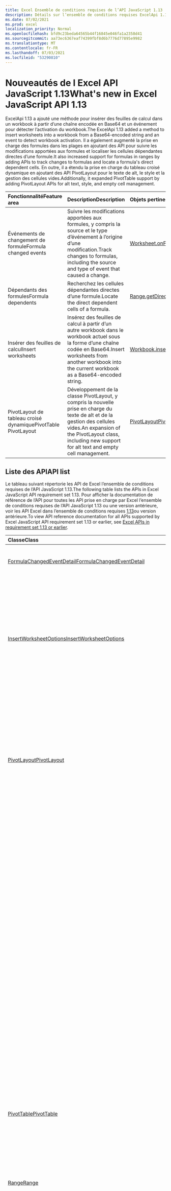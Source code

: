 ```yaml
---
title: Excel Ensemble de conditions requises de l’API JavaScript 1.13
description: Détails sur l’ensemble de conditions requises ExcelApi 1.13.
ms.date: 07/02/2021
ms.prod: excel
localization_priority: Normal
ms.openlocfilehash: bfd9c23beda64565b44f16845e046fa1a2358d41
ms.sourcegitcommit: aa73ec6367eaf74399fbf8d6b7776d77895e9982
ms.translationtype: MT
ms.contentlocale: fr-FR
ms.lasthandoff: 07/03/2021
ms.locfileid: "53290810"
---
```

# <a name="whats-new-in-excel-javascript-api-113"></a><span data-ttu-id="569dc-103">Nouveautés de l Excel API JavaScript 1.13</span><span class="sxs-lookup"><span data-stu-id="569dc-103">What's new in Excel JavaScript API 1.13</span></span>

<span data-ttu-id="569dc-104">ExcelApi 1.13 a ajouté une méthode pour insérer des feuilles de calcul dans un workbook à partir d’une chaîne encodée en Base64 et un événement pour détecter l’activation du workbook.</span><span class="sxs-lookup"><span data-stu-id="569dc-104">The ExcelApi 1.13 added a method to insert worksheets into a workbook from a Base64-encoded string and an event to detect workbook activation.</span></span> <span data-ttu-id="569dc-105">Il a également augmenté la prise en charge des formules dans les plages en ajoutant des API pour suivre les modifications apportées aux formules et localiser les cellules dépendantes directes d’une formule.</span><span class="sxs-lookup"><span data-stu-id="569dc-105">It also increased support for formulas in ranges by adding APIs to track changes to formulas and locate a formula's direct dependent cells.</span></span> <span data-ttu-id="569dc-106">En outre, il a étendu la prise en charge du tableau croisé dynamique en ajoutant des API PivotLayout pour le texte de alt, le style et la gestion des cellules vides.</span><span class="sxs-lookup"><span data-stu-id="569dc-106">Additionally, it expanded PivotTable support by adding PivotLayout APIs for alt text, style, and empty cell management.</span></span>

| <span data-ttu-id="569dc-107">Fonctionnalité</span><span class="sxs-lookup"><span data-stu-id="569dc-107">Feature area</span></span> | <span data-ttu-id="569dc-108">Description</span><span class="sxs-lookup"><span data-stu-id="569dc-108">Description</span></span> | <span data-ttu-id="569dc-109">Objets pertinents</span><span class="sxs-lookup"><span data-stu-id="569dc-109">Relevant objects</span></span> |
|:--- |:--- |:--- |
| <span data-ttu-id="569dc-110">Événements de changement de formule</span><span class="sxs-lookup"><span data-stu-id="569dc-110">Formula changed events</span></span> | <span data-ttu-id="569dc-111">Suivre les modifications apportées aux formules, y compris la source et le type d’événement à l’origine d’une modification.</span><span class="sxs-lookup"><span data-stu-id="569dc-111">Track changes to formulas, including the source and type of event that caused a change.</span></span> | [<span data-ttu-id="569dc-112">Worksheet.onFormulaChanged</span><span class="sxs-lookup"><span data-stu-id="569dc-112">Worksheet.onFormulaChanged</span></span>](/javascript/api/excel/excel.worksheet#onFormulaChanged)|
| <span data-ttu-id="569dc-113">Dépendants des formules</span><span class="sxs-lookup"><span data-stu-id="569dc-113">Formula dependents</span></span> | <span data-ttu-id="569dc-114">Recherchez les cellules dépendantes directes d’une formule.</span><span class="sxs-lookup"><span data-stu-id="569dc-114">Locate the direct dependent cells of a formula.</span></span> | [<span data-ttu-id="569dc-115">Range.getDirectDependents</span><span class="sxs-lookup"><span data-stu-id="569dc-115">Range.getDirectDependents</span></span>](/javascript/api/excel/excel.range#getDirectDependents__) |
| <span data-ttu-id="569dc-116">Insérer des feuilles de calcul</span><span class="sxs-lookup"><span data-stu-id="569dc-116">Insert worksheets</span></span> | <span data-ttu-id="569dc-117">Insérez des feuilles de calcul à partir d’un autre workbook dans le workbook actuel sous la forme d’une chaîne codée en Base64.</span><span class="sxs-lookup"><span data-stu-id="569dc-117">Insert worksheets from another workbook into the current workbook as a Base64-encoded string.</span></span> | [<span data-ttu-id="569dc-118">Workbook.insertWorksheetsFromBase64</span><span class="sxs-lookup"><span data-stu-id="569dc-118">Workbook.insertWorksheetsFromBase64</span></span>](/javascript/api/excel/excel.workbook#insertWorksheetsFromBase64_base64File__options_) |
| <span data-ttu-id="569dc-119">PivotLayout de tableau croisé dynamique</span><span class="sxs-lookup"><span data-stu-id="569dc-119">PivotTable PivotLayout</span></span> | <span data-ttu-id="569dc-120">Développement de la classe PivotLayout, y compris la nouvelle prise en charge du texte de alt et de la gestion des cellules vides.</span><span class="sxs-lookup"><span data-stu-id="569dc-120">An expansion of the PivotLayout class, including new support for alt text and empty cell management.</span></span> | [<span data-ttu-id="569dc-121">PivotLayout</span><span class="sxs-lookup"><span data-stu-id="569dc-121">PivotLayout</span></span>](/javascript/api/excel/excel.pivotlayout) |

## <a name="api-list"></a><span data-ttu-id="569dc-122">Liste des API</span><span class="sxs-lookup"><span data-stu-id="569dc-122">API list</span></span>

<span data-ttu-id="569dc-123">Le tableau suivant répertorie les API de Excel l’ensemble de conditions requises de l’API JavaScript 1.13.</span><span class="sxs-lookup"><span data-stu-id="569dc-123">The following table lists the APIs in Excel JavaScript API requirement set 1.13.</span></span> <span data-ttu-id="569dc-124">Pour afficher la documentation de référence de l’API pour toutes les API prise en charge par Excel l’ensemble de conditions requises de l’API JavaScript 1.13 ou une version antérieure, voir les API Excel dans l’ensemble de conditions requises [1.13](/javascript/api/excel?view=excel-js-1.13&preserve-view=true)ou version antérieure.</span><span class="sxs-lookup"><span data-stu-id="569dc-124">To view API reference documentation for all APIs supported by Excel JavaScript API requirement set 1.13 or earlier, see [Excel APIs in requirement set 1.13 or earlier](/javascript/api/excel?view=excel-js-1.13&preserve-view=true).</span></span>

| <span data-ttu-id="569dc-125">Classe</span><span class="sxs-lookup"><span data-stu-id="569dc-125">Class</span></span> | <span data-ttu-id="569dc-126">Champs</span><span class="sxs-lookup"><span data-stu-id="569dc-126">Fields</span></span> | <span data-ttu-id="569dc-127">Description</span><span class="sxs-lookup"><span data-stu-id="569dc-127">Description</span></span> |
|:---|:---|:---|
|[<span data-ttu-id="569dc-128">FormulaChangedEventDetail</span><span class="sxs-lookup"><span data-stu-id="569dc-128">FormulaChangedEventDetail</span></span>](/javascript/api/excel/excel.formulachangedeventdetail)|[<span data-ttu-id="569dc-129">cellAddress</span><span class="sxs-lookup"><span data-stu-id="569dc-129">cellAddress</span></span>](/javascript/api/excel/excel.formulachangedeventdetail#celladdress)|<span data-ttu-id="569dc-130">Adresse de la cellule qui contient la formule modifiée.</span><span class="sxs-lookup"><span data-stu-id="569dc-130">The address of the cell that contains the changed formula.</span></span>|
||[<span data-ttu-id="569dc-131">previousFormula</span><span class="sxs-lookup"><span data-stu-id="569dc-131">previousFormula</span></span>](/javascript/api/excel/excel.formulachangedeventdetail#previousformula)|<span data-ttu-id="569dc-132">Représente la formule précédente, avant qu’elle n’a été modifiée.</span><span class="sxs-lookup"><span data-stu-id="569dc-132">Represents the previous formula, before it was changed.</span></span>|
|[<span data-ttu-id="569dc-133">InsertWorksheetOptions</span><span class="sxs-lookup"><span data-stu-id="569dc-133">InsertWorksheetOptions</span></span>](/javascript/api/excel/excel.insertworksheetoptions)|[<span data-ttu-id="569dc-134">positionType</span><span class="sxs-lookup"><span data-stu-id="569dc-134">positionType</span></span>](/javascript/api/excel/excel.insertworksheetoptions#positiontype)|<span data-ttu-id="569dc-135">Position d’insertion, dans le livre de calcul actuel, des nouvelles feuilles de calcul.</span><span class="sxs-lookup"><span data-stu-id="569dc-135">The insert position, in the current workbook, of the new worksheets.</span></span>|
||[<span data-ttu-id="569dc-136">relativeTo</span><span class="sxs-lookup"><span data-stu-id="569dc-136">relativeTo</span></span>](/javascript/api/excel/excel.insertworksheetoptions#relativeto)|<span data-ttu-id="569dc-137">Feuille de calcul du manuel actuel référencé pour le `WorksheetPositionType` paramètre.</span><span class="sxs-lookup"><span data-stu-id="569dc-137">The worksheet in the current workbook that is referenced for the `WorksheetPositionType` parameter.</span></span>|
||[<span data-ttu-id="569dc-138">sheetNamesToInsert</span><span class="sxs-lookup"><span data-stu-id="569dc-138">sheetNamesToInsert</span></span>](/javascript/api/excel/excel.insertworksheetoptions#sheetnamestoinsert)|<span data-ttu-id="569dc-139">Noms des feuilles de calcul individuelles à insérer.</span><span class="sxs-lookup"><span data-stu-id="569dc-139">The names of individual worksheets to insert.</span></span>|
|[<span data-ttu-id="569dc-140">PivotLayout</span><span class="sxs-lookup"><span data-stu-id="569dc-140">PivotLayout</span></span>](/javascript/api/excel/excel.pivotlayout)|[<span data-ttu-id="569dc-141">altTextDescription</span><span class="sxs-lookup"><span data-stu-id="569dc-141">altTextDescription</span></span>](/javascript/api/excel/excel.pivotlayout#alttextdescription)|<span data-ttu-id="569dc-142">Description de texte de alt du tableau croisé dynamique.</span><span class="sxs-lookup"><span data-stu-id="569dc-142">The alt text description of the PivotTable.</span></span>|
||[<span data-ttu-id="569dc-143">altTextTitle</span><span class="sxs-lookup"><span data-stu-id="569dc-143">altTextTitle</span></span>](/javascript/api/excel/excel.pivotlayout#alttexttitle)|<span data-ttu-id="569dc-144">Titre de texte de alt du tableau croisé dynamique.</span><span class="sxs-lookup"><span data-stu-id="569dc-144">The alt text title of the PivotTable.</span></span>|
||[<span data-ttu-id="569dc-145">displayBlankLineAfterEachItem(display: boolean)</span><span class="sxs-lookup"><span data-stu-id="569dc-145">displayBlankLineAfterEachItem(display: boolean)</span></span>](/javascript/api/excel/excel.pivotlayout#displayblanklineaftereachitem-display-)|<span data-ttu-id="569dc-146">Définit si une ligne vide doit être affichée après chaque élément.</span><span class="sxs-lookup"><span data-stu-id="569dc-146">Sets whether or not to display a blank line after each item.</span></span>|
||[<span data-ttu-id="569dc-147">emptyCellText</span><span class="sxs-lookup"><span data-stu-id="569dc-147">emptyCellText</span></span>](/javascript/api/excel/excel.pivotlayout#emptycelltext)|<span data-ttu-id="569dc-148">Texte qui est automatiquement rempli dans n’importe quelle cellule vide du tableau croisé dynamique si `fillEmptyCells == true` .</span><span class="sxs-lookup"><span data-stu-id="569dc-148">The text that is automatically filled into any empty cell in the PivotTable if `fillEmptyCells == true`.</span></span>|
||[<span data-ttu-id="569dc-149">fillEmptyCells</span><span class="sxs-lookup"><span data-stu-id="569dc-149">fillEmptyCells</span></span>](/javascript/api/excel/excel.pivotlayout#fillemptycells)|<span data-ttu-id="569dc-150">Spécifie si les cellules vides du tableau croisé dynamique doivent être remplies avec le `emptyCellText` .</span><span class="sxs-lookup"><span data-stu-id="569dc-150">Specifies whether empty cells in the PivotTable should be populated with the `emptyCellText`.</span></span>|
||[<span data-ttu-id="569dc-151">repeatAllItemLabels(repeatLabels: boolean)</span><span class="sxs-lookup"><span data-stu-id="569dc-151">repeatAllItemLabels(repeatLabels: boolean)</span></span>](/javascript/api/excel/excel.pivotlayout#repeatallitemlabels-repeatlabels-)|<span data-ttu-id="569dc-152">Définit le paramètre « Répéter toutes les étiquettes d’éléments » sur tous les champs du tableau croisé dynamique.</span><span class="sxs-lookup"><span data-stu-id="569dc-152">Sets the "repeat all item labels" setting across all fields in the PivotTable.</span></span>|
||[<span data-ttu-id="569dc-153">showFieldHeaders</span><span class="sxs-lookup"><span data-stu-id="569dc-153">showFieldHeaders</span></span>](/javascript/api/excel/excel.pivotlayout#showfieldheaders)|<span data-ttu-id="569dc-154">Spécifie si le tableau croisé dynamique affiche les en-têtes de champ (légendes de champ et les drop-downs de filtre).</span><span class="sxs-lookup"><span data-stu-id="569dc-154">Specifies whether the PivotTable displays field headers (field captions and filter drop-downs).</span></span>|
|[<span data-ttu-id="569dc-155">PivotTable</span><span class="sxs-lookup"><span data-stu-id="569dc-155">PivotTable</span></span>](/javascript/api/excel/excel.pivottable)|[<span data-ttu-id="569dc-156">refreshOnOpen</span><span class="sxs-lookup"><span data-stu-id="569dc-156">refreshOnOpen</span></span>](/javascript/api/excel/excel.pivottable#refreshonopen)|<span data-ttu-id="569dc-157">Spécifie si le tableau croisé dynamique est actualisé à l’ouverture du manuel.</span><span class="sxs-lookup"><span data-stu-id="569dc-157">Specifies whether the PivotTable refreshes when the workbook opens.</span></span>|
|[<span data-ttu-id="569dc-158">Range</span><span class="sxs-lookup"><span data-stu-id="569dc-158">Range</span></span>](/javascript/api/excel/excel.range)|[<span data-ttu-id="569dc-159">getDirectDependents()</span><span class="sxs-lookup"><span data-stu-id="569dc-159">getDirectDependents()</span></span>](/javascript/api/excel/excel.range#getdirectdependents--)|<span data-ttu-id="569dc-160">Renvoie un objet qui représente la plage contenant tous les dépendants directs d’une cellule dans la même feuille de calcul ou `WorkbookRangeAreas` dans plusieurs feuilles de calcul.</span><span class="sxs-lookup"><span data-stu-id="569dc-160">Returns a `WorkbookRangeAreas` object that represents the range containing all the direct dependents of a cell in the same worksheet or in multiple worksheets.</span></span>|
||[<span data-ttu-id="569dc-161">getExtendedRange(direction: Excel. KeyboardDirection, activeCell?: Range \| string)</span><span class="sxs-lookup"><span data-stu-id="569dc-161">getExtendedRange(direction: Excel.KeyboardDirection, activeCell?: Range \| string)</span></span>](/javascript/api/excel/excel.range#getextendedrange-direction--activecell-)|<span data-ttu-id="569dc-162">Renvoie un objet de plage qui inclut la plage actuelle et jusqu’au bord de la plage, en fonction de la direction fournie.</span><span class="sxs-lookup"><span data-stu-id="569dc-162">Returns a range object that includes the current range and up to the edge of the range, based on the provided direction.</span></span>|
||[<span data-ttu-id="569dc-163">getMergedAreasOrNullObject()</span><span class="sxs-lookup"><span data-stu-id="569dc-163">getMergedAreasOrNullObject()</span></span>](/javascript/api/excel/excel.range#getmergedareasornullobject--)|<span data-ttu-id="569dc-164">Renvoie un objet RangeAreas qui représente les zones fusionnées dans cette plage.</span><span class="sxs-lookup"><span data-stu-id="569dc-164">Returns a RangeAreas object that represents the merged areas in this range.</span></span>|
||[<span data-ttu-id="569dc-165">getRangeEdge(direction: Excel. KeyboardDirection, activeCell?: Range \| string)</span><span class="sxs-lookup"><span data-stu-id="569dc-165">getRangeEdge(direction: Excel.KeyboardDirection, activeCell?: Range \| string)</span></span>](/javascript/api/excel/excel.range#getrangeedge-direction--activecell-)|<span data-ttu-id="569dc-166">Renvoie un objet de plage qui est la cellule edge de la zone de données qui correspond à la direction fournie.</span><span class="sxs-lookup"><span data-stu-id="569dc-166">Returns a range object that is the edge cell of the data region that corresponds to the provided direction.</span></span>|
|[<span data-ttu-id="569dc-167">Table</span><span class="sxs-lookup"><span data-stu-id="569dc-167">Table</span></span>](/javascript/api/excel/excel.table)|[<span data-ttu-id="569dc-168">resize(newRange: Range \| string)</span><span class="sxs-lookup"><span data-stu-id="569dc-168">resize(newRange: Range \| string)</span></span>](/javascript/api/excel/excel.table#resize-newrange-)|<span data-ttu-id="569dc-169">Resize the table to the new range.</span><span class="sxs-lookup"><span data-stu-id="569dc-169">Resize the table to the new range.</span></span>|
|[<span data-ttu-id="569dc-170">Workbook</span><span class="sxs-lookup"><span data-stu-id="569dc-170">Workbook</span></span>](/javascript/api/excel/excel.workbook)|[<span data-ttu-id="569dc-171">insertWorksheetsFromBase64(base64File: string, options?: Excel. InsertWorksheetOptions)</span><span class="sxs-lookup"><span data-stu-id="569dc-171">insertWorksheetsFromBase64(base64File: string, options?: Excel.InsertWorksheetOptions)</span></span>](/javascript/api/excel/excel.workbook#insertworksheetsfrombase64-base64file--options-)|<span data-ttu-id="569dc-172">Insère les feuilles de calcul spécifiées à partir d’un workbook source dans le workbook actuel.</span><span class="sxs-lookup"><span data-stu-id="569dc-172">Inserts the specified worksheets from a source workbook into the current workbook.</span></span>|
||[<span data-ttu-id="569dc-173">onActivated</span><span class="sxs-lookup"><span data-stu-id="569dc-173">onActivated</span></span>](/javascript/api/excel/excel.workbook#onactivated)|<span data-ttu-id="569dc-174">Se produit lorsque le workbook est activé.</span><span class="sxs-lookup"><span data-stu-id="569dc-174">Occurs when the the workbook is activated.</span></span>|
|[<span data-ttu-id="569dc-175">WorkbookActivatedEventArgs</span><span class="sxs-lookup"><span data-stu-id="569dc-175">WorkbookActivatedEventArgs</span></span>](/javascript/api/excel/excel.workbookactivatedeventargs)|[<span data-ttu-id="569dc-176">type</span><span class="sxs-lookup"><span data-stu-id="569dc-176">type</span></span>](/javascript/api/excel/excel.workbookactivatedeventargs#type)|<span data-ttu-id="569dc-177">Obtient le type de l’événement.</span><span class="sxs-lookup"><span data-stu-id="569dc-177">Gets the type of the event.</span></span>|
|[<span data-ttu-id="569dc-178">Worksheet</span><span class="sxs-lookup"><span data-stu-id="569dc-178">Worksheet</span></span>](/javascript/api/excel/excel.worksheet)|[<span data-ttu-id="569dc-179">onFormulaChanged</span><span class="sxs-lookup"><span data-stu-id="569dc-179">onFormulaChanged</span></span>](/javascript/api/excel/excel.worksheet#onformulachanged)|<span data-ttu-id="569dc-180">Se produit lorsqu’une ou plusieurs formules sont modifiées dans cette feuille de calcul.</span><span class="sxs-lookup"><span data-stu-id="569dc-180">Occurs when one or more formulas are changed in this worksheet.</span></span>|
|[<span data-ttu-id="569dc-181">WorksheetCollection</span><span class="sxs-lookup"><span data-stu-id="569dc-181">WorksheetCollection</span></span>](/javascript/api/excel/excel.worksheetcollection)|[<span data-ttu-id="569dc-182">onFormulaChanged</span><span class="sxs-lookup"><span data-stu-id="569dc-182">onFormulaChanged</span></span>](/javascript/api/excel/excel.worksheetcollection#onformulachanged)|<span data-ttu-id="569dc-183">Se produit lorsqu’une ou plusieurs formules sont modifiées dans une feuille de calcul de cette collection.</span><span class="sxs-lookup"><span data-stu-id="569dc-183">Occurs when one or more formulas are changed in any worksheet of this collection.</span></span>|
|[<span data-ttu-id="569dc-184">WorksheetFormulaChangedEventArgs</span><span class="sxs-lookup"><span data-stu-id="569dc-184">WorksheetFormulaChangedEventArgs</span></span>](/javascript/api/excel/excel.worksheetformulachangedeventargs)|[<span data-ttu-id="569dc-185">formulaDetails</span><span class="sxs-lookup"><span data-stu-id="569dc-185">formulaDetails</span></span>](/javascript/api/excel/excel.worksheetformulachangedeventargs#formuladetails)|<span data-ttu-id="569dc-186">Obtient un tableau `FormulaChangedEventDetail` d’objets, qui contient les détails sur toutes les formules modifiées.</span><span class="sxs-lookup"><span data-stu-id="569dc-186">Gets an array of `FormulaChangedEventDetail` objects, which contain the details about the all of the changed formulas.</span></span>|
||[<span data-ttu-id="569dc-187">source</span><span class="sxs-lookup"><span data-stu-id="569dc-187">source</span></span>](/javascript/api/excel/excel.worksheetformulachangedeventargs#source)|<span data-ttu-id="569dc-188">Source de l'événement.</span><span class="sxs-lookup"><span data-stu-id="569dc-188">The source of the event.</span></span>|
||[<span data-ttu-id="569dc-189">type</span><span class="sxs-lookup"><span data-stu-id="569dc-189">type</span></span>](/javascript/api/excel/excel.worksheetformulachangedeventargs#type)|<span data-ttu-id="569dc-190">Obtient le type de l’événement.</span><span class="sxs-lookup"><span data-stu-id="569dc-190">Gets the type of the event.</span></span>|
||[<span data-ttu-id="569dc-191">worksheetId</span><span class="sxs-lookup"><span data-stu-id="569dc-191">worksheetId</span></span>](/javascript/api/excel/excel.worksheetformulachangedeventargs#worksheetid)|<span data-ttu-id="569dc-192">Obtient l’ID de la feuille de calcul dans laquelle la formule a été modifiée.</span><span class="sxs-lookup"><span data-stu-id="569dc-192">Gets the ID of the worksheet in which the formula changed.</span></span>|

## <a name="see-also"></a><span data-ttu-id="569dc-193">Voir aussi</span><span class="sxs-lookup"><span data-stu-id="569dc-193">See also</span></span>

- [<span data-ttu-id="569dc-194">Documentation référence de l’API JavaScript pour Excel</span><span class="sxs-lookup"><span data-stu-id="569dc-194">Excel JavaScript API Reference Documentation</span></span>](/javascript/api/excel?view=excel-js-1.13&preserve-view=true)
- [<span data-ttu-id="569dc-195">Ensembles de conditions requises de l’API JavaScript pour Excel</span><span class="sxs-lookup"><span data-stu-id="569dc-195">Excel JavaScript API requirement sets</span></span>](excel-api-requirement-sets.md)

